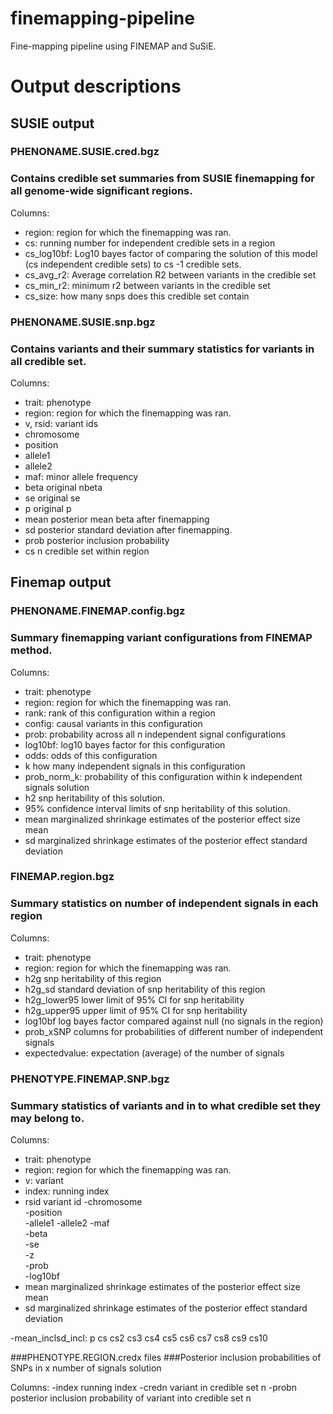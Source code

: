 # finemapping-pipeline

Fine-mapping pipeline using FINEMAP and SuSiE.


# Output descriptions

## SUSIE output

### PHENONAME.SUSIE.cred.bgz
### Contains credible set summaries from SUSIE finemapping for all genome-wide significant regions.

Columns:
- region:  region for which the finemapping was ran. 
- cs: running number for independent credible sets in a region
- cs_log10bf: Log10 bayes factor of comparing the solution of this model (cs  independent credible sets) to cs -1 credible sets.
- cs_avg_r2: Average correlation R2 between variants in the credible set
- cs_min_r2: minimum r2  between variants in the credible set
- cs_size: how many snps does this credible set contain

### PHENONAME.SUSIE.snp.bgz
### Contains variants and their summary statistics for variants in all credible set.

Columns:
- trait: phenotype
- region:  region for which the finemapping was ran.
- v, rsid: variant ids
- chromosome     
-  position        
- allele1 
- allele2 
- maf: minor allele frequency     
- beta    original nbeta 
- se      original se
- p       original p
- mean     posterior mean beta after finemapping 
- sd     posterior standard deviation after finemapping.
- prob    posterior inclusion probability
- cs n credible set within region

## Finemap output

### PHENONAME.FINEMAP.config.bgz
### Summary finemapping variant configurations from FINEMAP method.
Columns:
- trait: phenotype
- region:  region for which the finemapping was ran.
- rank: rank of this configuration within a region
- config: causal variants in this configuration
- prob: probability across all n independent signal configurations
- log10bf: log10 bayes factor for this configuration
- odds: odds of this configuration
- k how many independent signals in this configuration
- prob_norm_k: probability of this configuration within k independent signals solution
- h2 snp heritability of this solution.
- 95% confidence interval limits of snp heritability of this solution.
- mean marginalized shrinkage estimates of the posterior effect size mean
- sd marginalized shrinkage estimates of the posterior effect standard deviation 

### FINEMAP.region.bgz
### Summary statistics on number of independent signals in each region

Columns:
- trait: phenotype
- region:  region for which the finemapping was ran.
- h2g snp heritability of this region
- h2g_sd standard deviation of snp heritability of this region
- h2g_lower95 lower limit of 95% CI for snp heritability
- h2g_upper95 upper limit of 95% CI for snp heritability
- log10bf log bayes factor compared against null (no signals in the region)
- prob_xSNP columns for probabilities of different number of independent signals 
-  expectedvalue: expectation (average) of the number of signals


### PHENOTYPE.FINEMAP.SNP.bgz
### Summary statistics of variants and in to what credible set they may belong to.

Columns:
- trait: phenotype
- region:  region for which the finemapping was ran.
- v: variant
- index: running index
- rsid    variant id
-chromosome      
-position        
-allele1 
-allele2 
-maf     
-beta    
-se      
-z       
-prob    
-log10bf 
- mean marginalized shrinkage estimates of the posterior effect size mean
- sd marginalized shrinkage estimates of the posterior effect standard deviation     

-mean_inclsd_incl:
p       cs      cs2     cs3     cs4     cs5     cs6     cs7     cs8     cs9     cs10

###PHENOTYPE.REGION.credx files
###Posterior inclusion probabilities of SNPs in x number of signals solution

Columns:
-index running index 
-credn variant in credible set n
-probn posterior inclusion probability of variant into credible set n




